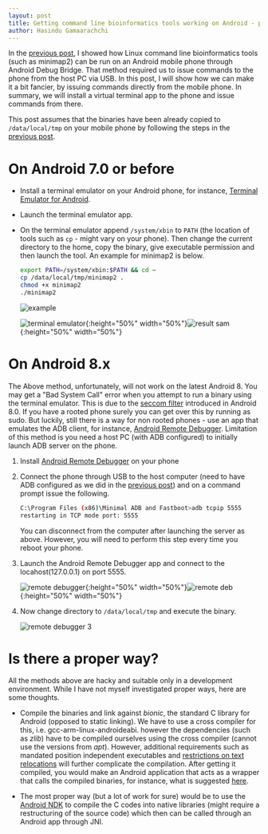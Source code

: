 ```yaml
---
layout: post
title: Getting command line bioinformatics tools working on Android - part 2
author: Hasindu Gamaarachchi
---
```


In the [previous post](../linux-tools-on-phone), I showed how Linux command line bioinformatics tools (such as minimap2) can be run on an Android mobile phone through Android Debug Bridge. That method required us to issue commands to the phone from the host PC via USB. In this post, I will show how we can make it a bit fancier, by issuing commands directly from the mobile phone. In summary, we will install a virtual terminal app to the phone and issue commands from there.

This post assumes that the binaries have been already copied to `/data/local/tmp` on your mobile phone by following the steps in the [previous post](../linux-tools-on-phone).

# On Android 7.0 or before

- Install a terminal emulator on your Android phone, for instance, [Terminal Emulator for Android](https://play.google.com/store/apps/details?id=jackpal.androidterm&hl=en_AU).

- Launch the terminal emulator app.

- On the terminal emulator append `/system/xbin` to `PATH` (the location of tools such as `cp` - might vary on your phone). Then change the current directory to the home, copy the binary, give executable permission and then launch the tool. An example for minimap2 is below.

	```bash
	export PATH=/system/xbin:$PATH && cd ~
	cp /data/local/tmp/minimap2 .
	chmod +x minimap2
	./minimap2
	```
	![example](../images/2019-6-15-linux-tools-on-phone/Screenshot_2019-06-15-19-10-58.png)

	![terminal emulator](../images/2019-6-15-linux-tools-on-phone/Screenshot_2018-06-29-20-58-51.png){:height="50%" width="50%"}![result sam](../images/2019-6-15-linux-tools-on-phone/Screenshot_2018-06-29-22-29-42.png){:height="50%" width="50%"}



# On Android 8.x

The Above method, unfortunately, will not work on the latest Android 8. You may get a "Bad System Call" error when you attempt to run a binary using the terminal emulator. This is due to the [seccom filter](https://android-developers.googleblog.com/2017/07/seccomp-filter-in-android-o.html) introduced in Android 8.0. If you have a rooted phone surely you can get over this by running as sudo. But luckily, still there is a way for non rooted phones - use an app that emulates the ADB client, for instance, [Android Remote Debugger](https://play.google.com/store/apps/details?id=com.cgutman.androidremotedebugger&hl=en). Limitation of this method is you need a host PC (with ADB configured) to initially launch ADB server on the phone.


1. Install [Android Remote Debugger](https://play.google.com/store/apps/details?id=com.cgutman.androidremotedebugger&hl=en) on your phone

2. Connect the phone through USB to the host computer (need to have ADB configured as we did in the [previous post](../linux-tools-on-phone)) and on a command prompt issue the following.

	```bash
	C:\Program Files (x86)\Minimal ADB and Fastboot>adb tcpip 5555
	restarting in TCP mode port: 5555
	```

	You can disconnect from the computer after launching the server as above. However, you will need to perform this step every time you reboot your phone.

3. Launch the Android Remote Debugger app and connect to the locahost(127.0.0.1) on port 5555.

	![remote debugger](../images/2019-6-15-linux-tools-on-phone/Screenshot_2019-06-15-19-25-19.png){:height="50%" width="50%"}![remote deb](../images/2019-6-15-linux-tools-on-phone/Screenshot_2019-06-15-19-26-59.png){:height="50%" width="50%"}

4. Now change directory to `/data/local/tmp` and execute the binary.

	![remote debugger 3](../images/2019-6-15-linux-tools-on-phone/Screenshot_2019-06-15-19-28-29.png)


# Is there a proper way?

All the methods above are hacky and suitable only in a development environment. While I have not myself investigated proper ways, here are some thoughts.

- Compile the binaries and link against *bionic*, the standard C library for Android (opposed to static linking). We have to use a cross compiler for this, i.e. gcc-arm-linux-androideabi. however the dependencies (such as *zlib*) have to be compiled ourselves using the cross compiler (cannot use the versions from *apt*). However, additional requirements such as mandated position independent executables and [restrictions on text relocations](https://android.googlesource.com/platform/bionic/+/master/android-changes-for-ndk-developers.md) will further complicate the compilation. After getting it compiled, you would make an Android application that acts as a wrapper that calls the compiled binaries, for instance, what is suggested [here](https://stackoverflow.com/questions/5583487/hosting-an-executable-within-android-application).

- The most proper way (but a lot of work for sure) would be to use the [Android NDK](https://developer.android.com/ndk/guides) to compile the C codes into native libraries (might require a restructuring of the source code) which then can be called through an Android app through JNI.
